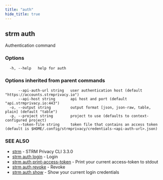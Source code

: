 ```yaml
---
title: "auth"
hide_title: true
---
```

## strm auth

Authentication command

### Options

```
  -h, --help   help for auth
```

### Options inherited from parent commands

```
      --api-auth-url string   user authentication host (default "https://accounts.strmprivacy.io")
      --api-host string       api host and port (default "api.strmprivacy.io:443")
  -o, --output string         output format [json, json-raw, table, plain] (default "table")
  -p, --project string        project to use (defaults to context-configured project)
      --token-file string     token file that contains an access token (default is $HOME/.config/strmprivacy/credentials-<api-auth-url>.json)
```

### SEE ALSO

* [strm](docs/04-reference/01-cli-reference/strm/index.md)	 - STRM Privacy CLI 3.3.0
* [strm auth login](docs/04-reference/01-cli-reference/strm/auth/login.md)	 - Login
* [strm auth print-access-token](docs/04-reference/01-cli-reference/strm/auth/print-access-token.md)	 - Print your current access-token to stdout
* [strm auth revoke](docs/04-reference/01-cli-reference/strm/auth/revoke.md)	 - Revoke
* [strm auth show](docs/04-reference/01-cli-reference/strm/auth/show.md)	 - Show your current login credentials

